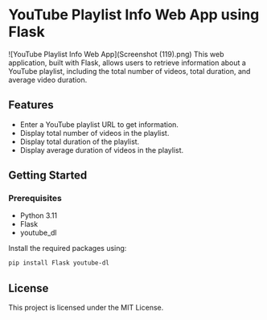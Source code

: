 # YouTube Playlist Info Web App using Flask

![YouTube Playlist Info Web App](Screenshot (119).png)
This web application, built with Flask, allows users to retrieve information about a YouTube playlist, including the total number of videos, total duration, and average video duration.

## Features

- Enter a YouTube playlist URL to get information.
- Display total number of videos in the playlist.
- Display total duration of the playlist.
- Display average duration of videos in the playlist.

## Getting Started

### Prerequisites

- Python 3.11
- Flask
- youtube_dl

Install the required packages using:

```bash
pip install Flask youtube-dl
```
## License
This project is licensed under the MIT License.
